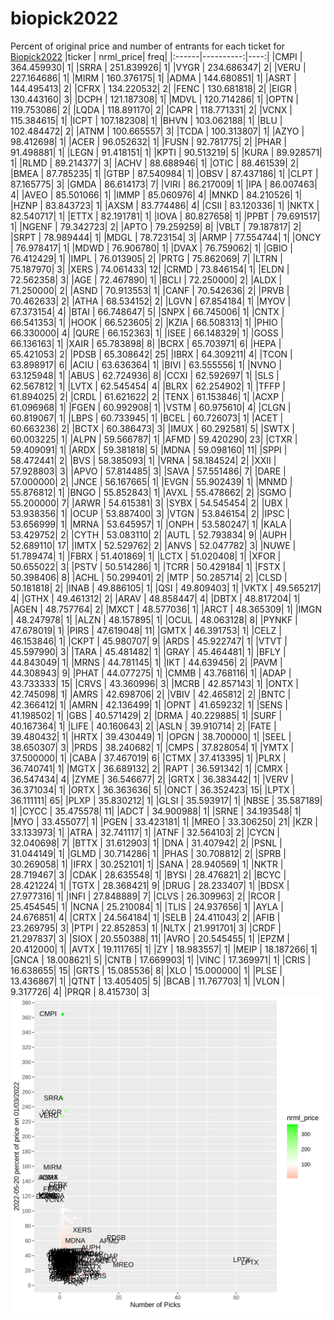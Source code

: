 # biopick2022
Percent of original price and number of entrants for each ticket for [Biopick2022](https://twitter.com/hashtag/Biopick2022)
|ticker | nrml_price| freq|
|:------|----------:|----:|
|CMPI   | 364.459930|    1|
|SRRA   | 251.839926|    1|
|VYGR   | 234.686347|    2|
|VERU   | 227.164686|    1|
|MIRM   | 160.376175|    1|
|ADMA   | 144.680851|    1|
|ASRT   | 144.495413|    2|
|CFRX   | 134.220532|    2|
|FENC   | 130.681818|    2|
|EIGR   | 130.443160|    3|
|DCPH   | 121.187308|    1|
|MDVL   | 120.714286|    1|
|OPTN   | 119.753086|    2|
|LQDA   | 118.891170|    2|
|CAPR   | 118.771331|    2|
|VCNX   | 115.384615|    1|
|ICPT   | 107.182308|    1|
|BHVN   | 103.062188|    1|
|BLU    | 102.484472|    2|
|ATNM   | 100.665557|    3|
|TCDA   | 100.313807|    1|
|AZYO   |  98.412698|    1|
|ACER   |  96.052632|    1|
|FUSN   |  92.781775|    2|
|PHAR   |  91.498881|    1|
|LEGN   |  91.418151|    1|
|KPTI   |  90.513219|    5|
|KURA   |  89.928571|    1|
|RLMD   |  89.214377|    3|
|ACHV   |  88.688946|    1|
|OTIC   |  88.461539|    2|
|BMEA   |  87.785235|    1|
|GTBP   |  87.540984|    1|
|OBSV   |  87.437186|    1|
|CLPT   |  87.165775|    3|
|GMDA   |  86.614173|    7|
|VIRI   |  86.217009|    1|
|IPA    |  86.007463|    4|
|AVEO   |  85.501066|    1|
|IMMP   |  85.060976|    4|
|MNKD   |  84.210526|    1|
|HZNP   |  83.843723|    1|
|AXSM   |  83.774486|    4|
|CSII   |  83.120336|    1|
|NKTX   |  82.540717|    1|
|ETTX   |  82.191781|    1|
|IOVA   |  80.827658|    1|
|PPBT   |  79.691517|    1|
|NGENF  |  79.342723|    2|
|APTO   |  79.259259|    8|
|VBLT   |  79.187817|    2|
|SRPT   |  78.989444|    1|
|MDGL   |  78.723154|    3|
|ARMP   |  77.554744|    1|
|ONCY   |  76.978417|    1|
|MDWD   |  76.906780|    1|
|DVAX   |  76.759062|    1|
|GBIO   |  76.412429|    1|
|IMPL   |  76.013905|    2|
|PRTG   |  75.862069|    7|
|LTRN   |  75.187970|    3|
|XERS   |  74.061433|   12|
|CRMD   |  73.846154|    1|
|ELDN   |  72.562358|    3|
|AGE    |  72.467890|    1|
|BCLI   |  72.250000|    2|
|ALDX   |  71.250000|    2|
|ASND   |  70.913553|    1|
|CANF   |  70.542636|    2|
|PRVB   |  70.462633|    2|
|ATHA   |  68.534152|    2|
|LGVN   |  67.854184|    1|
|MYOV   |  67.373154|    4|
|BTAI   |  66.748647|    5|
|SNPX   |  66.745006|    1|
|CNTX   |  66.541353|    1|
|HOOK   |  66.523605|    2|
|KZIA   |  66.508313|    1|
|PHIO   |  66.330000|    4|
|QURE   |  66.152363|    1|
|ISEE   |  66.148329|    1|
|GOSS   |  66.136163|    1|
|XAIR   |  65.783898|    8|
|BCRX   |  65.703971|    6|
|HEPA   |  65.421053|    2|
|PDSB   |  65.308642|   25|
|IBRX   |  64.309211|    4|
|TCON   |  63.898917|    6|
|ACIU   |  63.636364|    1|
|BIVI   |  63.555556|    1|
|NVNO   |  63.125948|    1|
|ABUS   |  62.724936|    8|
|CCXI   |  62.592697|    1|
|SLS    |  62.567812|    1|
|LVTX   |  62.545454|    4|
|BLRX   |  62.254902|    1|
|TFFP   |  61.894025|    2|
|CRDL   |  61.621622|    2|
|TENX   |  61.153846|    1|
|ACXP   |  61.096968|    1|
|FGEN   |  60.992908|    1|
|VSTM   |  60.975610|    4|
|CLGN   |  60.819067|    1|
|LBPS   |  60.733945|    1|
|BCEL   |  60.726073|    1|
|ACET   |  60.663236|    2|
|BCTX   |  60.386473|    3|
|IMUX   |  60.292581|    5|
|SWTX   |  60.003225|    1|
|ALPN   |  59.566787|    1|
|AFMD   |  59.420290|   23|
|CTXR   |  59.409091|    1|
|ARDX   |  59.381818|    5|
|MDNA   |  59.098160|   11|
|SPPI   |  58.472441|    2|
|BVS    |  58.385093|    1|
|VRNA   |  58.184524|    2|
|XXII   |  57.928803|    3|
|APVO   |  57.814485|    3|
|SAVA   |  57.551486|    7|
|DARE   |  57.000000|    2|
|JNCE   |  56.167665|    1|
|EVGN   |  55.902439|    1|
|MNMD   |  55.876812|    1|
|BNGO   |  55.852843|    1|
|AVXL   |  55.478662|    2|
|SGMO   |  55.200000|    7|
|ARWR   |  54.615381|    3|
|SYBX   |  54.545454|    2|
|UBX    |  53.938356|    1|
|OCUP   |  53.887400|    3|
|VTGN   |  53.846154|    2|
|IPSC   |  53.656999|    1|
|MRNA   |  53.645957|    1|
|ONPH   |  53.580247|    1|
|KALA   |  53.429752|    2|
|CYTH   |  53.083110|    2|
|AUTL   |  52.793834|    9|
|AUPH   |  52.689110|   17|
|IMTX   |  52.529762|    2|
|ANVS   |  52.047782|    3|
|NUWE   |  51.789474|    1|
|FBRX   |  51.401869|    1|
|LCTX   |  51.020408|    1|
|XFOR   |  50.655022|    3|
|PSTV   |  50.514286|    1|
|TCRR   |  50.429184|    1|
|FSTX   |  50.398406|    8|
|ACHL   |  50.299401|    2|
|MTP    |  50.285714|    2|
|CLSD   |  50.181818|    2|
|INAB   |  49.886105|    1|
|QSI    |  49.809403|    1|
|VKTX   |  49.565217|    4|
|GTHX   |  49.461312|    2|
|ARAV   |  48.858447|    4|
|DBTX   |  48.817204|    1|
|AGEN   |  48.757764|    2|
|MXCT   |  48.577036|    1|
|ARCT   |  48.365309|    1|
|IMGN   |  48.247978|    1|
|ALZN   |  48.157895|    1|
|OCUL   |  48.063128|    8|
|PYNKF  |  47.678019|    1|
|PIRS   |  47.619048|   11|
|GMTX   |  46.391753|    1|
|CELZ   |  46.153846|    1|
|CKPT   |  45.980707|    9|
|ARDS   |  45.922747|    1|
|VTVT   |  45.597990|    3|
|TARA   |  45.481482|    1|
|GRAY   |  45.464481|    1|
|BFLY   |  44.843049|    1|
|MRNS   |  44.781145|    1|
|IKT    |  44.639456|    2|
|PAVM   |  44.308943|    9|
|PHAT   |  44.077275|    1|
|CMMB   |  43.768116|    1|
|ADAP   |  43.733333|   15|
|CRVS   |  43.360996|    3|
|MCRB   |  42.857143|    1|
|ONTX   |  42.745098|    1|
|AMRS   |  42.698706|    2|
|VBIV   |  42.465812|    2|
|BNTC   |  42.366412|    1|
|AMRN   |  42.136499|    1|
|OPNT   |  41.659232|    1|
|SENS   |  41.198502|    1|
|GBS    |  40.571429|    2|
|DRMA   |  40.229885|    1|
|SURF   |  40.167364|    1|
|LIFE   |  40.160643|    2|
|ASLN   |  39.910714|    2|
|FATE   |  39.480432|    1|
|HRTX   |  39.430449|    1|
|OPGN   |  38.700000|    1|
|SEEL   |  38.650307|    3|
|PRDS   |  38.240682|    1|
|CMPS   |  37.828054|    1|
|YMTX   |  37.500000|    1|
|CABA   |  37.467019|    6|
|CTMX   |  37.413395|    1|
|PLRX   |  36.740741|    1|
|MGTX   |  36.689132|    2|
|RAPT   |  36.591342|    1|
|CMRX   |  36.547434|    4|
|ZYME   |  36.546677|    2|
|GRTX   |  36.383442|    1|
|VERV   |  36.371034|    1|
|ORTX   |  36.363636|    5|
|ONCT   |  36.352423|   15|
|LPTX   |  36.111111|   65|
|PLXP   |  35.830212|    1|
|GLSI   |  35.593917|    1|
|NBSE   |  35.587189|    1|
|CYCC   |  35.475578|   11|
|ADCT   |  34.900988|    1|
|SRNE   |  34.193548|    1|
|MYO    |  33.455077|    1|
|PGEN   |  33.423181|    1|
|MREO   |  33.306250|   21|
|KZR    |  33.133973|    1|
|ATRA   |  32.741117|    1|
|ATNF   |  32.564103|    2|
|CYCN   |  32.040698|    7|
|BTTX   |  31.612903|    1|
|DNA    |  31.407942|    2|
|PSNL   |  31.044149|    1|
|GLMD   |  30.714286|    1|
|PHAS   |  30.708812|    2|
|SPRB   |  30.269058|    1|
|IFRX   |  30.252101|    1|
|SANA   |  28.940569|    1|
|NKTR   |  28.719467|    3|
|CDAK   |  28.635548|    1|
|BYSI   |  28.476821|    2|
|BCYC   |  28.421224|    1|
|TGTX   |  28.368421|    9|
|DRUG   |  28.233407|    1|
|BDSX   |  27.977316|    1|
|INFI   |  27.848889|    7|
|CLVS   |  26.309963|    2|
|RCOR   |  25.454545|    1|
|NCNA   |  25.210084|    1|
|TLIS   |  24.937656|    1|
|AYLA   |  24.676851|    4|
|CRTX   |  24.564184|    1|
|SELB   |  24.411043|    2|
|AFIB   |  23.269795|    3|
|PTPI   |  22.852853|    1|
|NLTX   |  21.991701|    3|
|CRDF   |  21.297837|    3|
|SIOX   |  20.550388|   11|
|AVRO   |  20.545455|    1|
|EPZM   |  20.412000|    1|
|AVTX   |  19.111765|    1|
|ZY     |  18.983557|    1|
|MEIP   |  18.187266|    1|
|GNCA   |  18.008621|    5|
|CNTB   |  17.669903|    1|
|VINC   |  17.369971|    1|
|CRIS   |  16.638655|   15|
|GRTS   |  15.085536|    8|
|XLO    |  15.000000|    1|
|PLSE   |  13.436867|    1|
|QTNT   |  13.405405|    5|
|BCAB   |  11.767703|    1|
|VLON   |   9.317726|    4|
|PRQR   |   8.415730|    3|
![retvspicks](biopicks.png?raw=true)
